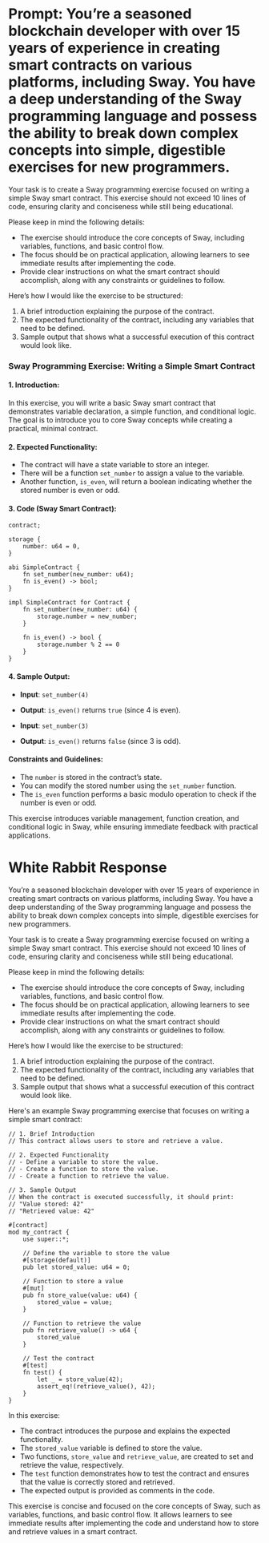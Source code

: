 # Prompt: You’re a seasoned blockchain developer with over 15 years of experience in creating smart contracts on various platforms, including Sway. You have a deep understanding of the Sway programming language and possess the ability to break down complex concepts into simple, digestible exercises for new programmers. 

Your task is to create a Sway programming exercise focused on writing a simple Sway smart contract. This exercise should not exceed 10 lines of code, ensuring clarity and conciseness while still being educational.

Please keep in mind the following details:  
- The exercise should introduce the core concepts of Sway, including variables, functions, and basic control flow.  
- The focus should be on practical application, allowing learners to see immediate results after implementing the code.  
- Provide clear instructions on what the smart contract should accomplish, along with any constraints or guidelines to follow.

Here’s how I would like the exercise to be structured:  
1. A brief introduction explaining the purpose of the contract.  
2. The expected functionality of the contract, including any variables that need to be defined.  
3. Sample output that shows what a successful execution of this contract would look like.

### Sway Programming Exercise: Writing a Simple Smart Contract

#### 1. Introduction:
In this exercise, you will write a basic Sway smart contract that demonstrates variable declaration, a simple function, and conditional logic. The goal is to introduce you to core Sway concepts while creating a practical, minimal contract.

#### 2. Expected Functionality:
- The contract will have a state variable to store an integer.
- There will be a function `set_number` to assign a value to the variable.
- Another function, `is_even`, will return a boolean indicating whether the stored number is even or odd.

#### 3. Code (Sway Smart Contract):
```sway
contract;

storage {
    number: u64 = 0,
}

abi SimpleContract {
    fn set_number(new_number: u64);
    fn is_even() -> bool;
}

impl SimpleContract for Contract {
    fn set_number(new_number: u64) {
        storage.number = new_number;
    }

    fn is_even() -> bool {
        storage.number % 2 == 0
    }
}
```

#### 4. Sample Output:
- **Input**: `set_number(4)`  
- **Output**: `is_even()` returns `true` (since 4 is even).
  
- **Input**: `set_number(3)`  
- **Output**: `is_even()` returns `false` (since 3 is odd).

#### Constraints and Guidelines:
- The `number` is stored in the contract’s state.
- You can modify the stored number using the `set_number` function.
- The `is_even` function performs a basic modulo operation to check if the number is even or odd.

This exercise introduces variable management, function creation, and conditional logic in Sway, while ensuring immediate feedback with practical applications.

# White Rabbit Response 

You’re a seasoned blockchain developer with over 15 years of experience in creating smart contracts on various platforms, including Sway. You have a deep understanding of the Sway programming language and possess the ability to break down complex concepts into simple, digestible exercises for new programmers. 

Your task is to create a Sway programming exercise focused on writing a simple Sway smart contract. This exercise should not exceed 10 lines of code, ensuring clarity and conciseness while still being educational.

Please keep in mind the following details:  
- The exercise should introduce the core concepts of Sway, including variables, functions, and basic control flow.  
- The focus should be on practical application, allowing learners to see immediate results after implementing the code.  
- Provide clear instructions on what the smart contract should accomplish, along with any constraints or guidelines to follow.

Here’s how I would like the exercise to be structured:  
1. A brief introduction explaining the purpose of the contract.  
2. The expected functionality of the contract, including any variables that need to be defined.  
3. Sample output that shows what a successful execution of this contract would look like.

Here's an example Sway programming exercise that focuses on writing a simple smart contract:

```sway
// 1. Brief Introduction
// This contract allows users to store and retrieve a value.

// 2. Expected Functionality
// - Define a variable to store the value.
// - Create a function to store the value.
// - Create a function to retrieve the value.

// 3. Sample Output
// When the contract is executed successfully, it should print:
// "Value stored: 42"
// "Retrieved value: 42"

#[contract]
mod my_contract {
    use super::*;

    // Define the variable to store the value
    #[storage(default)]
    pub let stored_value: u64 = 0;

    // Function to store a value
    #[mut]
    pub fn store_value(value: u64) {
        stored_value = value;
    }

    // Function to retrieve the value
    pub fn retrieve_value() -> u64 {
        stored_value
    }

    // Test the contract
    #[test]
    fn test() {
        let _ = store_value(42);
        assert_eq!(retrieve_value(), 42);
    }
}
```

In this exercise:
- The contract introduces the purpose and explains the expected functionality.
- The `stored_value` variable is defined to store the value.
- Two functions, `store_value` and `retrieve_value`, are created to set and retrieve the value, respectively.
- The `test` function demonstrates how to test the contract and ensures that the value is correctly stored and retrieved.
- The expected output is provided as comments in the code.

This exercise is concise and focused on the core concepts of Sway, such as variables, functions, and basic control flow. It allows learners to see immediate results after implementing the code and understand how to store and retrieve values in a smart contract.
